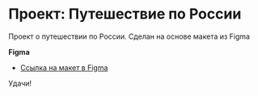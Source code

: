 # Проект: Путешествие по России

Проект о путешествии по России.
Сделан на основе макета из Figma

**Figma**

* [Ссылка на макет в Figma](https://www.figma.com/file/5S2WSbEFL6awjVWJ0NWL8Q/Sprint-3_-Russia-_-desktop-mobile?node-id=28503%3A0)

Удачи!

